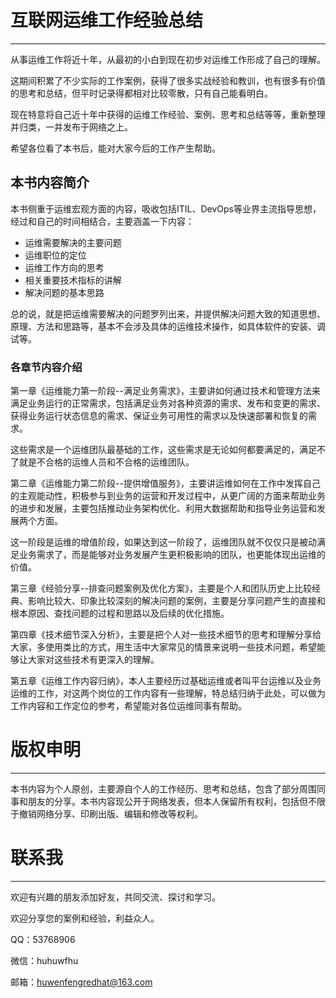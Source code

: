 # 互联网运维工作经验总结

---

从事运维工作将近十年，从最初的小白到现在初步对运维工作形成了自己的理解。

这期间积累了不少实际的工作案例，获得了很多实战经验和教训，也有很多有价值的思考和总结，但平时记录得都相对比较零散，只有自己能看明白。

现在特意将自己近十年中获得的运维工作经验、案例、思考和总结等等，重新整理并归类，一并发布于网络之上。

希望各位看了本书后，能对大家今后的工作产生帮助。

## 本书内容简介

本书侧重于运维宏观方面的内容，吸收包括ITIL、DevOps等业界主流指导思想，经过和自己的时间相结合，主要涵盖一下内容：

* 运维需要解决的主要问题
* 运维职位的定位
* 运维工作方向的思考
* 相关重要技术指标的讲解
* 解决问题的基本思路

总的说，就是把运维需要解决的问题罗列出来，并提供解决问题大致的知道思想、原理、方法和思路等，基本不会涉及具体的运维技术操作，如具体软件的安装、调试等。

### 各章节内容介绍

第一章《运维能力第一阶段--满足业务需求》，主要讲如何通过技术和管理方法来满足业务运行的正常需求，包括满足业务对各种资源的需求、发布和变更的需求、获得业务运行状态信息的需求、保证业务可用性的需求以及快速部署和恢复的需求。

这些需求是一个运维团队最基础的工作，这些需求是无论如何都要满足的，满足不了就是不合格的运维人员和不合格的运维团队。

第二章《运维能力第二阶段--提供增值服务》，主要讲运维如何在工作中发挥自己的主观能动性，积极参与到业务的运营和开发过程中，从更广阔的方面来帮助业务的进步和发展，主要包括推动业务架构优化、利用大数据帮助和指导业务运营和发展两个方面。

这一阶段是运维的增值阶段，如果达到这一阶段了，运维团队就不仅仅只是被动满足业务需求了，而是能够对业务发展产生更积极影响的团队，也更能体现出运维的价值。

第三章《经验分享--排查问题案例及优化方案》，主要是个人和团队历史上比较经典、影响比较大、印象比较深刻的解决问题的案例，主要是分享问题产生的直接和根本原因、查找问题的过程和思路以及后续的优化措施。

第四章《技术细节深入分析》，主要是把个人对一些技术细节的思考和理解分享给大家，多使用类比的方式，用生活中大家常见的情景来说明一些技术问题，希望能够让大家对这些技术有更深入的理解。

第五章《运维工作内容归纳》，本人主要经历过基础运维或者叫平台运维以及业务运维的工作，对这两个岗位的工作内容有一些理解，特总结归纳于此处，可以做为工作内容和工作定位的参考，希望能对各位运维同事有帮助。

# 版权申明

---

本书内容为个人原创，主要源自个人的工作经历、思考和总结，包含了部分周围同事和朋友的分享。本书内容现公开于网络发表，但本人保留所有权利，包括但不限于撤销网络分享、印刷出版、编辑和修改等权利。

# 联系我

---

欢迎有兴趣的朋友添加好友，共同交流、探讨和学习。

欢迎分享您的案例和经验，利益众人。

QQ：53768906

微信：huhuwfhu

邮箱：huwenfengredhat@163.com

